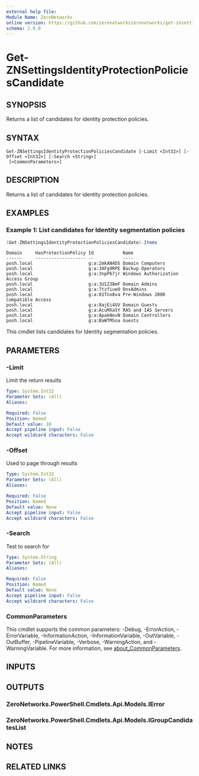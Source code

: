 ```yaml
---
external help file:
Module Name: ZeroNetworks
online version: https://github.com/zeronetworkszeronetworks/get-znsettingsidentityprotectionpoliciescandidate
schema: 2.0.0
---
```


# Get-ZNSettingsIdentityProtectionPoliciesCandidate

## SYNOPSIS
Returns a list of candidates for identity protection policies.

## SYNTAX

```
Get-ZNSettingsIdentityProtectionPoliciesCandidate [-Limit <Int32>] [-Offset <Int32>] [-Search <String>]
 [<CommonParameters>]
```

## DESCRIPTION
Returns a list of candidates for identity protection policies.

## EXAMPLES

### Example 1: List candidates for Identity segmentation policies
```powershell
(Get-ZNSettingsIdentityProtectionPoliciesCandidate).Items
```

```output
Domain     HasProtectionPolicy Id           Name
------     ------------------- --           ----
posh.local                     g:a:2mkAN4DS Domain Computers
posh.local                     g:a:3AFg9RPE Backup Operators
posh.local                     g:a:3npP67jr Windows Authorization Access Group
posh.local                     g:a:3U1Z38mF Domain Admins
posh.local                     g:a:7tzfiueO DnsAdmins
posh.local                     g:a:81Tnx8va Pre-Windows 2000 Compatible Access
posh.local                     g:a:8ajEi4UV Domain Guests
posh.local                     g:a:AcuMXaSY RAS and IAS Servers
posh.local                     g:a:ApakNovN Domain Controllers
posh.local                     g:a:BaWTMSoa Guests
```

This cmdlet lists candidates for Identity segmentation policies.

## PARAMETERS

### -Limit
Limit the return results

```yaml
Type: System.Int32
Parameter Sets: (All)
Aliases:

Required: False
Position: Named
Default value: 10
Accept pipeline input: False
Accept wildcard characters: False
```

### -Offset
Used to page through results

```yaml
Type: System.Int32
Parameter Sets: (All)
Aliases:

Required: False
Position: Named
Default value: None
Accept pipeline input: False
Accept wildcard characters: False
```

### -Search
Test to search for

```yaml
Type: System.String
Parameter Sets: (All)
Aliases:

Required: False
Position: Named
Default value: None
Accept pipeline input: False
Accept wildcard characters: False
```

### CommonParameters
This cmdlet supports the common parameters: -Debug, -ErrorAction, -ErrorVariable, -InformationAction, -InformationVariable, -OutVariable, -OutBuffer, -PipelineVariable, -Verbose, -WarningAction, and -WarningVariable. For more information, see [about_CommonParameters](http://go.microsoft.com/fwlink/?LinkID=113216).

## INPUTS

## OUTPUTS

### ZeroNetworks.PowerShell.Cmdlets.Api.Models.IError

### ZeroNetworks.PowerShell.Cmdlets.Api.Models.IGroupCandidatesList

## NOTES

## RELATED LINKS

